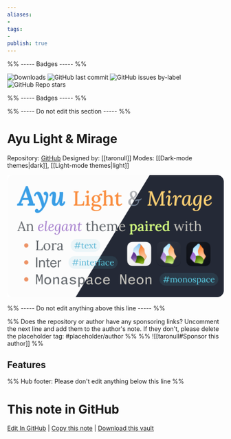 ```yaml
---
aliases:
- 
tags: 
- 
publish: true
---
```


%% ----- Badges ----- %%

![Downloads](https://img.shields.io/badge/downloads-2034-573E7A?style=for-the-badge&logo=)
![GitHub last commit](https://img.shields.io/github/last-commit/taronull/ayu-obsidian?color=573E7A&label=last%20update&logo=github&style=for-the-badge)
![GitHub issues by-label](https://img.shields.io/github/issues/taronull/ayu-obsidian/help%20wanted?color=573E7A&logo=github&style=for-the-badge) 
![GitHub Repo stars](https://img.shields.io/github/stars/taronull/ayu-obsidian?color=573E7A&logo=github&style=for-the-badge)

%% ----- Badges ----- %%

%% ----- Do not edit this section ----- %%

# Ayu Light & Mirage

Repository: [GitHub](https://github.com/taronull/ayu-obsidian)
Designed by: [[taronull]]
Modes: [[Dark-mode themes|dark]], [[Light-mode themes|light]]



![screenshot](https://github.com/taronull/ayu-obsidian/raw/HEAD/cover.png)

%% ----- Do not edit anything above this line ----- %% 

%% Does the repository or author have any sponsoring links? Uncomment the next line and add them to the author's note. If they don't, please delete the placeholder tag: #placeholder/author %%
%% ![[taronull#Sponsor this author]] %%


## Features



%% Hub footer: Please don't edit anything below this line %%

# This note in GitHub

<span class="git-footer">[Edit In GitHub](https://github.dev/obsidian-community/obsidian-hub/blob/main/02%20-%20Community%20Expansions/02.05%20All%20Community%20Expansions/Themes/Ayu%20Light%20%26%20Mirage.md "git-hub-edit-note") | [Copy this note](https://raw.githubusercontent.com/obsidian-community/obsidian-hub/main/02%20-%20Community%20Expansions/02.05%20All%20Community%20Expansions/Themes/Ayu%20Light%20%26%20Mirage.md "git-hub-copy-note") | [Download this vault](https://github.com/obsidian-community/obsidian-hub/archive/refs/heads/main.zip "git-hub-download-vault") </span>
